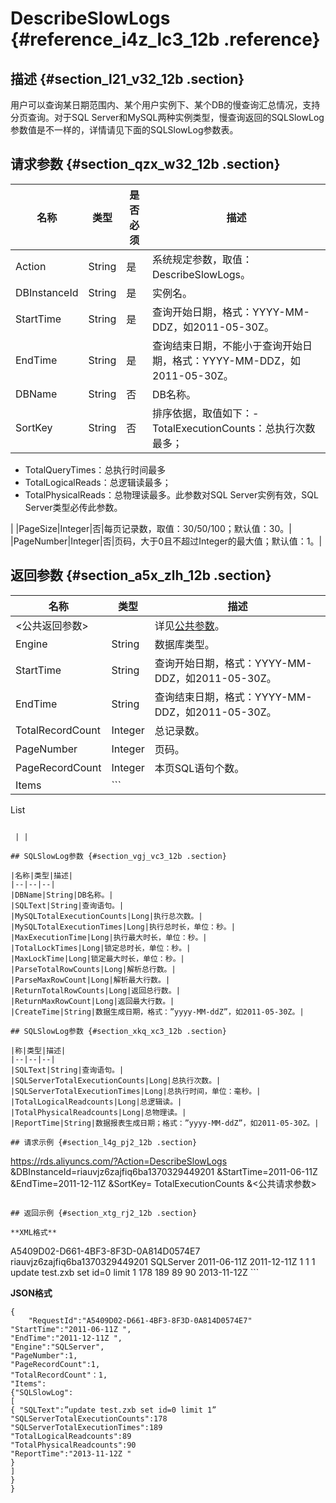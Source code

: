 # DescribeSlowLogs {#reference_i4z_lc3_12b .reference}

## 描述 {#section_l21_v32_12b .section}

用户可以查询某日期范围内、某个用户实例下、某个DB的慢查询汇总情况，支持分页查询。对于SQL Server和MySQL两种实例类型，慢查询返回的SQLSlowLog参数值是不一样的，详情请见下面的SQLSlowLog参数表。

## 请求参数 {#section_qzx_w32_12b .section}

|名称|类型|是否必须|描述|
|--|--|----|--|
|Action|String|是|系统规定参数，取值：DescribeSlowLogs。|
|DBInstanceId|String|是|实例名。|
|StartTime|String|是|查询开始日期，格式：YYYY-MM-DDZ，如2011-05-30Z。|
|EndTime|String|是|查询结束日期，不能小于查询开始日期，格式：YYYY-MM-DDZ，如2011-05-30Z。|
|DBName|String|否|DB名称。|
|SortKey|String|否|排序依据，取值如下：-   TotalExecutionCounts：总执行次数最多；
-   TotalQueryTimes：总执行时间最多
-   TotalLogicalReads：总逻辑读最多；
-   TotalPhysicalReads：总物理读最多。此参数对SQL Server实例有效，SQL Server类型必传此参数。

|
|PageSize|Integer|否|每页记录数，取值：30/50/100；默认值：30。|
|PageNumber|Integer|否|页码，大于0且不超过Integer的最大值；默认值：1。|

## 返回参数 {#section_a5x_zlh_12b .section}

|名称|类型|描述|
|--|--|--|
|<公共返回参数\>| |详见[公共参数](cn.zh-CN/API参考/使用API/公共参数.md#)。|
|Engine|String|数据库类型。|
|StartTime|String|查询开始日期，格式：YYYY-MM-DDZ，如2011-05-30Z。|
|EndTime|String|查询结束日期，格式：YYYY-MM-DDZ，如2011-05-30Z。|
|TotalRecordCount|Integer|总记录数。|
|PageNumber|Integer|页码。|
|PageRecordCount|Integer|本页SQL语句个数。|
|Items| ```
List<SQLSlowLog>
```

 | |

## SQLSlowLog参数 {#section_vgj_vc3_12b .section}

|名称|类型|描述|
|--|--|--|
|DBName|String|DB名称。|
|SQLText|String|查询语句。|
|MySQLTotalExecutionCounts|Long|执行总次数。|
|MySQLTotalExecutionTimes|Long|执行总时长，单位：秒。|
|MaxExecutionTime|Long|执行最大时长，单位：秒。|
|TotalLockTimes|Long|锁定总时长，单位：秒。|
|MaxLockTime|Long|锁定最大时长，单位：秒。|
|ParseTotalRowCounts|Long|解析总行数。|
|ParseMaxRowCount|Long|解析最大行数。|
|ReturnTotalRowCounts|Long|返回总行数。|
|ReturnMaxRowCount|Long|返回最大行数。|
|CreateTime|String|数据生成日期，格式：”yyyy-MM-ddZ”，如2011-05-30Z。|

## SQLSlowLog参数 {#section_xkq_xc3_12b .section}

|称|类型|描述|
|--|--|--|
|SQLText|String|查询语句。|
|SQLServerTotalExecutionCounts|Long|总执行次数。|
|SQLServerTotalExecutionTimes|Long|总执行时间，单位：毫秒。|
|TotalLogicalReadcounts|Long|总逻辑读。|
|TotalPhysicalReadcounts|Long|总物理读。|
|ReportTime|String|数据报表生成日期；格式：”yyyy-MM-ddZ”，如2011-05-30Z。|

## 请求示例 {#section_l4g_pj2_12b .section}

```
https://rds.aliyuncs.com/?Action=DescribeSlowLogs
&DBInstanceId=riauvjz6zajfiq6ba1370329449201
&StartTime=2011-06-11Z
&EndTime=2011-12-11Z
&SortKey= TotalExecutionCounts
&<公共请求参数>
```

## 返回示例 {#section_xtg_rj2_12b .section}

**XML格式**

```
<DescribeSlowLogsResponse> 
  <RequestId>A5409D02-D661-4BF3-8F3D-0A814D0574E7</RequestId>
  <DBInstanceID>riauvjz6zajfiq6ba1370329449201</DBInstanceID> 
  <Engine>SQLServer</Engine>
  <StartTime>2011-06-11Z</StartTime> 
  <EndTime>2011-12-11Z</EndTime> 
  <TotalRecordCount>1</TotalRecordCount>
  <PageNumber>1</PageNumber>
  <PageRecordCount>1</PageRecordCount>
  <Items>
    <SQLSlowLog>
    <SQLText>update test.zxb set id=0 limit 1</SQLText>
    <SQLServerTotalExecutionCounts>178</SQLServerTotalExecutionCounts>
    <SQLServerTotalExecutionTimes>189</SQLServerTotalExecutionTimes>
    <TotalLogicalReadcounts>89</TotalLogicalReadcounts>
    <TotalPhysicalReadcounts>90</TotalPhysicalReadcounts>
    <ReportTime>2013-11-12Z</ReportTime>
   </SQLSlowLog>
  </Items>
</DescribeSlowLogsResponse>
```

**JSON格式**

```
{
    "RequestId":"A5409D02-D661-4BF3-8F3D-0A814D0574E7"
"StartTime":"2011-06-11Z ",
"EndTime":"2011-12-11Z ",
"Engine":"SQLServer",
"PageNumber":1,
"PageRecordCount":1,
"TotalRecordCount"：1,
"Items":
{"SQLSlowLog":
[
{ "SQLText":”update test.zxb set id=0 limit 1”
"SQLServerTotalExecutionCounts":178
"SQLServerTotalExecutionTimes":189
"TotalLogicalReadcounts":89
"TotalPhysicalReadcounts":90
"ReportTime":"2013-11-12Z "
}
]
}
}
```

